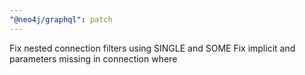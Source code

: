 ```yaml
---
"@neo4j/graphql": patch
---
```


Fix nested connection filters using SINGLE and SOME
Fix implicit and parameters missing in connection where
